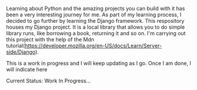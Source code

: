 Learning about Python and the amazing projects you can build with it has been a very interesting journey for me.
As part of my learning process, I decided to go further by learning the Django framework. This respository houses my Django project.
It is a local library that allows you to do simple library runs, like borrowing a book, returning it and so on.
I'm carrying out this project with the help of the Mdn tutorial(https://developer.mozilla.org/en-US/docs/Learn/Server-side/Django).

This is a work in progress and I will keep updating as I go.
Once I am done, I will indicate here

Current Status: Work In Progress...
